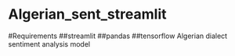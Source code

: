 # Algerian_sent_streamlit
#Requirements
##streamlit
##pandas
##tensorflow
Algerian dialect sentiment analysis model
